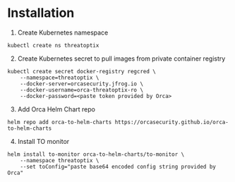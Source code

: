 # Installation

1. Create Kubernetes namespace
```
kubectl create ns threatoptix
```

2. Create Kubernetes secret to pull images from private container registry
```
kubectl create secret docker-registry regcred \
    --namespace=threatoptix \
    --docker-server=orcasecurity.jfrog.io \
    --docker-username=orca-threatoptix-ro \
    --docker-password=<paste token provided by Orca>
```

3. Add Orca Helm Chart repo
```
helm repo add orca-to-helm-charts https://orcasecurity.github.io/orca-to-helm-charts
```

4. Install TO monitor
```
helm install to-monitor orca-to-helm-charts/to-monitor \
    --namespace threatoptix \
    --set toConfig="paste base64 encoded config string provided by Orca"
```
